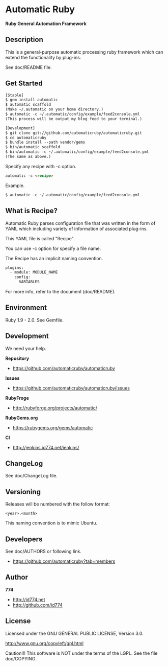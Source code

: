 Automatic Ruby
==============

**Ruby General Automation Framework**


Description
-----------

This is a general-purpose automatic processing
ruby framework which can extend the functionality
by plug-ins.

See doc/README file.


Get Started
-----------

``` html
[Stable]
$ gem install automatic
$ automatic scaffold
(Make ~/.automatic on your home directory.)
$ automatic -c ~/.automatic/config/example/feed2console.yml
(This process will be output my blog feed to your terminal.)
```

``` html
[Development]
$ git clone git://github.com/automaticruby/automaticruby.git
$ cd automaticruby
$ bundle install --path vendor/gems
$ bin/automatic scaffold
$ bin/automatic -c ~/.automatic/config/example/feed2console.yml
(The same as above.)
```

Specify any recipe with -c option.

``` html
automatic -c <recipe>
```

Example.

``` html
$ automatic -c ~/.automatic/config/example/feed2console.yml
```


What is Recipe?
---------------

Automatic Ruby parses configuration file that was written
in the form of YAML which including variety of information
of associated plug-ins.

This YAML file is called "Recipe".

You can use -c option for specify a file name.

The Recipe has an implicit naming convention.

``` html
plugins:
  - module: MODULE_NAME
    config:
      VARIABLES
```

For more info, refer to the document (doc/README).


Environment
-----------

Ruby 1.9 - 2.0. See Gemfile.


Development
-----------

We need your help.

**Repository**

+ https://github.com/automaticruby/automaticruby

**Issues**

+ https://github.com/automaticruby/automaticruby/issues

**RubyFroge**

+ http://rubyforge.org/projects/automatic/

**RubyGems.org**

+ https://rubygems.org/gems/automatic

**CI**

+ http://jenkins.id774.net/jenkins/


ChangeLog
---------

See doc/ChangeLog file.


Versioning
----------

Releases will be numbered with the follow format:

`<year>.<month>`

This naming convention is to mimic Ubuntu.


Developers
----------

See doc/AUTHORS or following link.

+ https://github.com/automaticruby?tab=members


Author
------

**774**

+ http://id774.net
+ http://github.com/id774


License
-------

Licensed under the GNU GENERAL PUBLIC LICENSE, Version 3.0.

  http://www.gnu.org/copyleft/gpl.html

Caution!!! This software is NOT under the terms of the LGPL.
See the file doc/COPYING.


